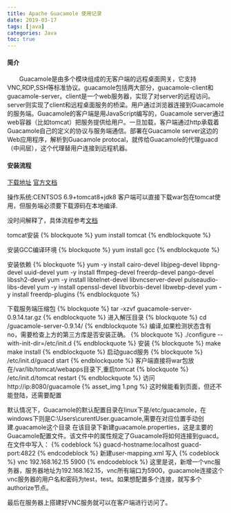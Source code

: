 ```yaml
---
title: Apache Guacamole 使用记录
date: 2019-03-17
tags: [java]
categories: Java
toc: true
---
```

#### 简介
&emsp;&emsp;Guacamole是由多个模块组成的无客户端的远程桌面网关，它支持VNC,RDP,SSH等标准协议。guacamole包括两大部分，guacamole-client和guacamole-server。client是一个web服务器，实现了对server的远程访问。server则实现了client和远程桌面服务的桥梁。用户通过浏览器连接到Guacamole的服务端。Guacamole的客户端是用JavaScript编写的，Guacamole server通过web容器（比如tomcat）把服务提供给用户。一旦加载，客户端通过http承载着Guacamole自己的定义的协议与服务端通信。部署在Guacamole server这边的Web应用程序，解析到Guacamole protocal，就传给Guacamole的代理guacd（中间层），这个代理替用户连接到远程机器。
           
#### 安装流程
[下载地址](http://guacamole.apache.org/releases/0.9.14/)
[官方文档](http://guacamole.apache.org/doc/gug/index.html)

操作系统:CENTSOS 6.9+tomcat8+jdk8
客户端可以直接下载war包在tomcat使用，但服务端必须要下载源码在本地编译.

没时间解释了，具体流程参考[文档](http://guacamole.apache.org/doc/gug/installing-guacamole.html)

tomcat安装
{% blockquote %}
yum install tomcat
{% endblockquote %}

安装GCC编译环境
{% blockquote %}
yum install gcc
{% endblockquote %}

安装依赖
{% blockquote %}
yum -y install cairo-devel libjpeg-devel libpng-devel uuid-devel 
yum -y install ffmpeg-devel freerdp-devel pango-devel libssh2-devel 
yum -y install libtelnet-devel libvncserver-devel pulseaudio-libs-devel 
yum -y install openssl-devel libvorbis-devel libwebp-devel 
yum -y install freerdp-plugins
{% endblockquote %}

下载服务端压缩包
{% blockquote %}
tar -xzvf guacamole-server-0.9.14.tar.gz
{% endblockquote %}
进入解压目录
{% blockquote %}
cd /guacamole-server-0.9.14/
{% endblockquote %}
编译,如果检测状态含有no，需要检查上方的第三方库是否安装正确。
{% blockquote %}
./configure --with-init-dir=/etc/init.d
{% endblockquote %}
安装
{% blockquote %}
make
make install
{% endblockquote %}
启动guacd服务
{% blockquote %}
/etc/init.d/guacd start
{% endblockquote %}
客户端直接将war包放在/var/lib/tomcat/webapps目录下,重启tomcat
{% blockquote %}
/etc/init.d/tomcat restart
{% endblockquote %}
访问http://ip:8080/guacamole
 {% asset_img 1.png %}
 这时候能看到页面，但还不能登陆，还需要配置
 
 默认情况下，Guacamole的默认配置目录在linux下是/etc/guacamole，在windows下则是C:\Users\curentUser\.guacamole,需要在对应位置手动创建.guacamole这个目录
 在该目录下新建guacamole.properties，这是主要的Guacamole配置文件。该文件中的属性规定了Guacamole将如何连接到guacd。在文件中写入：
{% codeblock %}
 guacd-hostname:localhost
 guacd-port:4822
 {% endcodeblock %}
 新建user-mapping.xml  写入
 {% codeblock %}
 <user-mapping>
     <authorize username="test" password="test">
         <protocol>vnc</protocol>
         <param name="hostname">192.168.162.15</param>
         <param name="port">5900</param>
     </authorize>
 </user-mapping>
   {% endcodeblock %}
 这里是说，新增一个vnc服务器，服务器地址为192.168.162.15，vnc所有端口为5900，guacamole连接这个vnc服务器的用户名和密码为test，test。如果想配置多个连接，就写多个authorize节点。
 
 最后在服务器上搭建好VNC服务就可以在客户端进行访问了。
